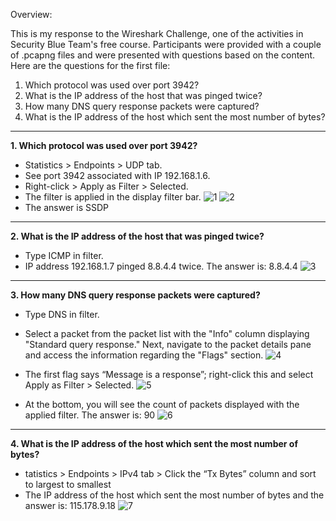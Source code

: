 Overview:

This is my response to the Wireshark Challenge, one of the activities in Security Blue Team's free course. Participants were provided with a couple of .pcapng files and were presented with questions based on the content. Here are the questions for the first file:

1. Which protocol was used over port 3942?
2. What is the IP address of the host that was pinged twice?
3. How many DNS query response packets were captured?
4. What is the IP address of the host which sent the most number of bytes?
---

**1. Which protocol was used over port 3942?**

- Statistics > Endpoints > UDP tab.
- See port 3942 associated with IP 192.168.1.6.
- Right-click > Apply as Filter > Selected.
- The filter is applied in the display filter bar.
![1](https://github.com/ButchBytes-sec/ButchBytes-sec/assets/78964580/b682b957-2cf8-4198-971d-aa7956a08a5f)
![2](https://github.com/ButchBytes-sec/ButchBytes-sec/assets/78964580/3d6e2342-90db-43f6-95fe-cd61774ca46d)
- The answer is SSDP
---
**2. What is the IP address of the host that was pinged twice?**
- Type ICMP in filter.
- IP address 192.168.1.7 pinged 8.8.4.4 twice. The answer is: 8.8.4.4
 ![3](https://github.com/ButchBytes-sec/ButchBytes-sec/assets/78964580/875d9b2d-aa8a-4ea0-8ccf-4e6654d8b303)

---
**3. How many DNS query response packets were captured?**
- Type DNS in filter.
- Select a packet from the packet list with the "Info" column displaying "Standard query response." Next, navigate to the packet details pane and access the information regarding the "Flags" section.
![4](https://github.com/ButchBytes-sec/ButchBytes-sec/assets/78964580/2dfc41e2-586e-4880-9154-38bbcb41adcf)

- The first flag says “Message is a response”; right-click this and select Apply as Filter > Selected.
![5](https://github.com/ButchBytes-sec/ButchBytes-sec/assets/78964580/d4d16b08-0dd8-4207-a2cd-aec8450045ee)

- At the bottom, you will see the count of packets displayed with the applied filter. The answer is: 90
![6](https://github.com/ButchBytes-sec/ButchBytes-sec/assets/78964580/94f57c81-ddfd-4676-aca6-19a8ce0d0e12)

---
**4. What is the IP address of the host which sent the most number of bytes?**
- tatistics > Endpoints > IPv4 tab > Click the “Tx Bytes” column and sort to largest to smallest
- The IP address of the host which sent the most number of bytes and the answer is: 115.178.9.18
![7](https://github.com/ButchBytes-sec/ButchBytes-sec/assets/78964580/6a90f364-4c68-4604-975a-e519c43dd0cf)



